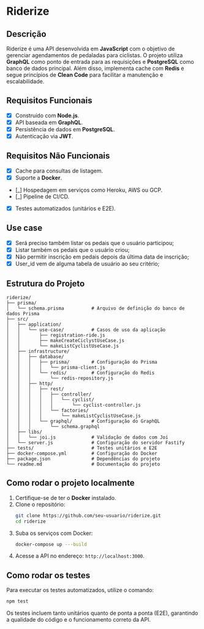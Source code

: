 # Riderize

## Descrição

Riderize é uma API desenvolvida em **JavaScript** com o objetivo de gerenciar agendamentos de pedaladas para ciclistas. O projeto utiliza **GraphQL** como ponto de entrada para as requisições e **PostgreSQL** como banco de dados principal. Além disso, implementa cache com **Redis** e segue princípios de **Clean Code** para facilitar a manutenção e escalabilidade.

## Requisitos Funcionais

- [x] Construído com **Node.js**.
- [x] API baseada em **GraphQL**.
- [x] Persistência de dados em **PostgreSQL**.
- [x] Autenticação via **JWT**.

## Requisitos Não Funcionais

- [x] Cache para consultas de listagem.
- [x] Suporte a **Docker**.
- [_] Hospedagem em serviços como Heroku, AWS ou GCP.
- [_] Pipeline de CI/CD.
- [x] Testes automatizados (unitários e E2E).

## Use case

- [x] Será preciso também listar os pedais que o usuário participou;
- [x] Listar também os pedais que o usuário criou;
- [x] Não permitir inscrição em pedais depois da última data de inscrição;
- [x] User_id vem de alguma tabela de usuário ao seu critério;

## Estrutura do Projeto

```plaintext
riderize/
├── prisma/
│   └── schema.prisma          # Arquivo de definição do banco de dados Prisma
├── src/
│   ├── application/
│   │   └── use-case/          # Casos de uso da aplicação
│   │       ├── registration-ride.js
│   │       ├── makeCreateCiclystUseCase.js
│   │       └── makeListCyclistUseCase.js
│   ├── infrastructure/
│   │   ├── database/
│   │   │   ├── prisma/        # Configuração do Prisma
│   │   │   │   └── prisma-client.js
│   │   │   └── redis/         # Configuração do Redis
│   │   │       └── redis-repository.js
│   │   ├── http/
│   │   │   ├── rest/
│   │   │   │   ├── controller/
│   │   │   │   │   └── cyclist/
│   │   │   │   │       └── cyclist-controller.js
│   │   │   │   └── factories/
│   │   │   │       └── makeListCyclistUseCase.js
│   │   │   └── graphql/       # Configuração do GraphQL
│   │   │       └── schema.graphql
│   ├── libs/
│   │   └── joi.js             # Validação de dados com Joi
│   └── server.js              # Configuração do servidor Fastify
├── tests/                     # Testes unitários e E2E
├── docker-compose.yml         # Configuração do Docker
├── package.json               # Dependências do projeto
└── readme.md                  # Documentação do projeto
```

## Como rodar o projeto localmente

1. Certifique-se de ter o **Docker** instalado.
2. Clone o repositório:
   ```bash
   git clone https://github.com/seu-usuario/riderize.git
   cd riderize
   ```
3. Suba os serviços com Docker:
   ```bash
   docker-compose up ---build
   ```
4. Acesse a API no endereço: `http://localhost:3000`.

## Como rodar os testes

Para executar os testes automatizados, utilize o comando:

```bash
npm test
```

Os testes incluem tanto unitários quanto de ponta a ponta (E2E), garantindo a qualidade do código e o funcionamento correto da API.
```